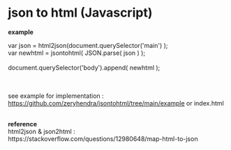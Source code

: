 # json to html (Javascript)

<b>example</b> <br>

var json = html2json(document.querySelector('main') ); <br>
var newhtml = jsontohtml( JSON.parse( json ) ); <br>
<br>
document.querySelector('body').append( newhtml ); <br>

<br><br>
see example for implementation : https://github.com/zeryhendra/jsontohtml/tree/main/example or index.html

<br>
<b>reference</b> <br>
html2json & json2html : https://stackoverflow.com/questions/12980648/map-html-to-json 
